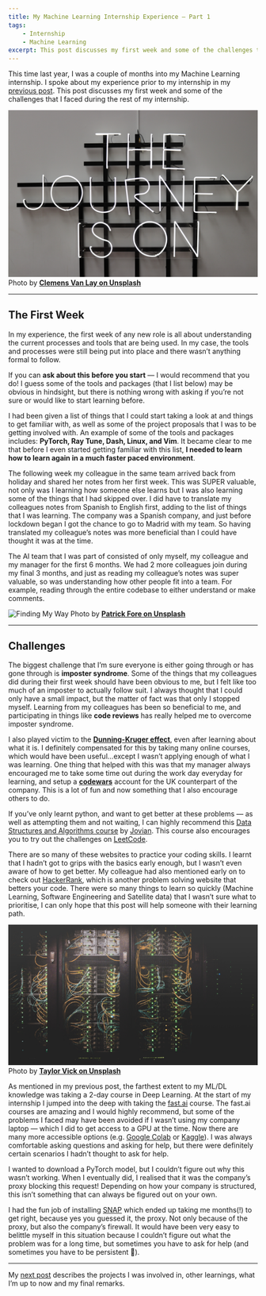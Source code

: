 ```yaml
---
title: My Machine Learning Internship Experience — Part 1
tags:
    - Internship
    - Machine Learning
excerpt: This post discusses my first week and some of the challenges that I faced during the rest of my internship.
---
```


This time last year, I was a couple of months into my Machine Learning internship. I spoke about my experience prior to my internship in my [previous post](https://anglinabhambra.github.io/how-i-became-a-machine-learning-engineer/). This post discusses my first week and some of the challenges that I faced during the rest of my internship.

![The Journey is on](/images/clemens-van-lay-unsplash.jpg)
Photo by [**Clemens Van Lay on Unsplash**](https://unsplash.com/@clemensvanlay)

----------------------------------------------------------------------------

## The First Week
In my experience, the first week of any new role is all about understanding the current processes and tools that are being used. In my case, the tools and processes were still being put into place and there wasn’t anything formal to follow.  

If you can **ask about this before you start** — I would recommend that you do! I guess some of the tools and packages (that I list below) may be obvious in hindsight, but there is nothing wrong with asking if you’re not sure or would like to start learning before.

I had been given a list of things that I could start taking a look at and things to get familiar with, as well as some of the project proposals that I was to be getting involved with. An example of some of the tools and packages includes: **PyTorch, Ray Tune, Dash, Linux, and Vim**. It became clear to me that before I even started getting familiar with this list, **I needed to learn how to learn again in a much faster paced environment**.

The following week my colleague in the same team arrived back from holiday and shared her notes from her first week. This was SUPER valuable, not only was I learning how someone else learns but I was also learning some of the things that I had skipped over. I did have to translate my colleagues notes from Spanish to English first, adding to the list of things that I was learning. The company was a Spanish company, and just before lockdown began I got the chance to go to Madrid with my team. So having translated my colleague’s notes was more beneficial than I could have thought it was at the time.

The AI team that I was part of consisted of only myself, my colleague and my manager for the first 6 months. We had 2 more colleagues join during my final 3 months, and just as reading my colleague’s notes was super valuable, so was understanding how other people fit into a team. For example, reading through the entire codebase to either understand or make comments.

![Finding My Way](/images/patrick-fore-unsplash.jpg)
Photo by [**Patrick Fore on Unsplash**](https://unsplash.com/@patrickian4)

----------------------------------------------------------------------------

## Challenges

The biggest challenge that I’m sure everyone is either going through or has gone through is **imposter syndrome**. Some of the things that my colleagues did during their first week should have been obvious to me, but I felt like too much of an imposter to actually follow suit. I always thought that I could only have a small impact, but the matter of fact was that only I stopped myself. Learning from my colleagues has been so beneficial to me, and participating in things like **code reviews** has really helped me to overcome imposter syndrome.

I also played victim to the [**Dunning-Kruger effect**](https://thedecisionlab.com/biases/dunning-kruger-effect/), even after learning about what it is. I definitely compensated for this by taking many online courses, which would have been useful…except I wasn’t applying enough of what I was learning. One thing that helped with this was that my manager always encouraged me to take some time out during the work day everyday for learning, and setup a [**codewars**](https://www.codewars.com/) account for the UK counterpart of the company. This is a lot of fun and now something that I also encourage others to do.

If you’ve only learnt python, and want to get better at these problems — as well as attempting them and not waiting, I can highly recommend this [Data Structures and Algorithms course](https://jovian.ai/learn/data-structures-and-algorithms-in-python) by [Jovian](https://www.jovian.ai/). This course also encourages you to try out the challenges on [LeetCode](https://leetcode.com/).

There are so many of these websites to practice your coding skills. I learnt that I hadn’t got to grips with the basics early enough, but I wasn’t even aware of how to get better. My colleague had also mentioned early on to check out [HackerRank](https://www.hackerrank.com/), which is another problem solving website that betters your code. There were so many things to learn so quickly (Machine Learning, Software Engineering and Satellite data) that I wasn’t sure what to prioritise, I can only hope that this post will help someone with their learning path.

![Proxy](/images/taylor-vick-unsplash.jpg)
Photo by [**Taylor Vick on Unsplash**](https://unsplash.com/@tvick)

As mentioned in my previous post, the farthest extent to my ML/DL knowledge was taking a 2-day course in Deep Learning. At the start of my internship I jumped into the deep with taking the [fast.ai](https://www.fast.ai/) course. The fast.ai courses are amazing and I would highly recommend, but some of the problems I faced may have been avoided if I wasn’t using my company laptop — which I did to get access to a GPU at the time. Now there are many more accessible options (e.g. [Google Colab](https://colab.research.google.com/notebooks/intro.ipynb#recent=true) or [Kaggle](https://www.kaggle.com/)). I was always comfortable asking questions and asking for help, but there were definitely certain scenarios I hadn’t thought to ask for help.

I wanted to download a PyTorch model, but I couldn’t figure out why this wasn’t working. When I eventually did, I realised that it was the company’s proxy blocking this request! Depending on how your company is structured, this isn’t something that can always be figured out on your own.

I had the fun job of installing [SNAP](https://step.esa.int/main/toolboxes/snap/) which ended up taking me months(!) to get right, because yes you guessed it, the proxy. Not only because of the proxy, but also the company’s firewall. It would have been very easy to belittle myself in this situation because I couldn’t figure out what the problem was for a long time, but sometimes you have to ask for help (and sometimes you have to be persistent 🙂).

----------------------------------------------------------------------------

My [next post](https://anglinabhambra.github.io/my-machine-learning-internship-experience-part-2/) describes the projects I was involved in, other learnings, what I’m up to now and my final remarks.
